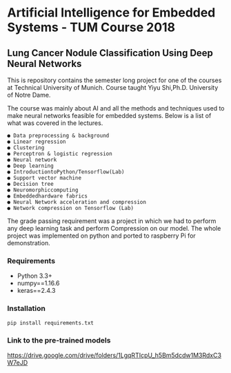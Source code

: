 
# Artificial Intelligence for Embedded Systems - TUM Course 2018 

## Lung Cancer Nodule Classification Using Deep Neural Networks


This is repository contains the semester long project for one of the courses at Technical University of Munich. 
Course taught Yiyu Shi,Ph.D. University of Notre Dame.

The course was mainly about AI and all the methods and techniques used to make neural networks feasible for embedded systems.
Below is a list of what was covered in the lectures.

 
	● Data preprocessing & background 
	● Linear regression 
	● Clustering 
	● Perceptron & logistic regression 
	● Neural network 
	● Deep learning  
	● IntroductiontoPython/Tensorflow(Lab) 
	● Support vector machine 
	● Decision tree 
	● Neuromorphiccomputing
	● Embeddedhardware fabrics  
	● Neural Network acceleration and compression
	● Network compression on Tensorflow (Lab) 


The grade passing requirement was a project in which we had to perform any deep learning task and perform Compression on our model. 
The whole project was implemented on python and ported to raspberry Pi for demonstration.

### Requirements

* Python 3.3+
* numpy==1.16.6
* keras==2.4.3

### Installation

``pip install requirements.txt``

### Link to the pre-trained models
https://drive.google.com/drive/folders/1LgqRTIcpU_h5Bm5dcdw1M3RdxC3W7eJD